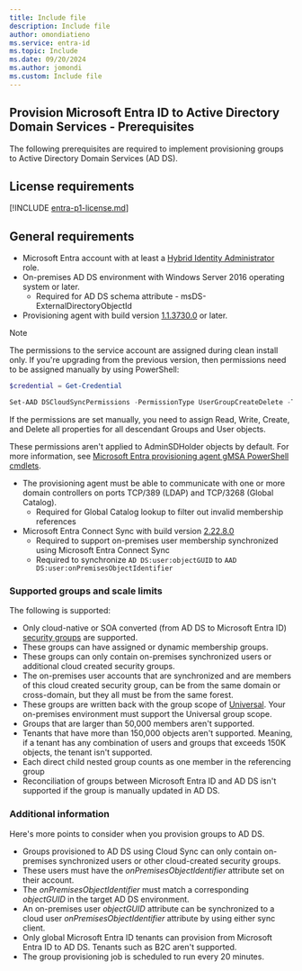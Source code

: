 ```yaml
---
title: Include file
description: Include file
author: omondiatieno
ms.service: entra-id
ms.topic: Include
ms.date: 09/20/2024
ms.author: jomondi
ms.custom: Include file
---
```



## Provision Microsoft Entra ID to Active Directory Domain Services - Prerequisites
The following prerequisites are required to implement provisioning groups to Active Directory Domain Services (AD DS).

## License requirements
[!INCLUDE [entra-p1-license.md](~/includes/entra-p1-license.md)]

## General requirements

 - Microsoft Entra account with at least a [Hybrid Identity Administrator](../../role-based-access-control/permissions-reference.md#hybrid-identity-administrator) role.
 - On-premises AD DS environment with Windows Server 2016 operating system or later. 
     - Required for AD DS schema attribute  - msDS-ExternalDirectoryObjectId 
 - Provisioning agent with build version [1.1.3730.0](../cloud-sync/reference-version-history.md#1113730) or later.

 > [!NOTE]
 > The permissions to the service account are assigned during clean install only. If you're upgrading from the previous version, then permissions need to be assigned manually by using PowerShell: 
 > 
 > ```powershell
 > $credential = Get-Credential  
 >
 > Set-AAD DSCloudSyncPermissions -PermissionType UserGroupCreateDelete -TargetDomain "FQDN of domain" -EACredential $credential
 > ```
 >If the permissions are set manually, you need to assign Read, Write, Create, and Delete all properties for all descendant Groups and User objects. 
 >
 >These permissions aren't applied to AdminSDHolder objects by default. For more information, see [Microsoft Entra provisioning agent gMSA PowerShell cmdlets](../cloud-sync/how-to-gmsa-cmdlets.md#grant-permissions-to-a-specific-domain). 

 - The provisioning agent must be able to communicate with one or more domain controllers on ports TCP/389 (LDAP) and TCP/3268 (Global Catalog).
     - Required for Global Catalog lookup to filter out invalid membership references
 - Microsoft Entra Connect Sync with build version [2.22.8.0](../connect/reference-connect-version-history.md#2280)
     - Required to support on-premises user membership synchronized using Microsoft Entra Connect Sync
     - Required to synchronize `AD DS:user:objectGUID` to `AAD DS:user:onPremisesObjectIdentifier`

### Supported groups and scale limits
The following is supported:
  - Only cloud-native or SOA converted (from AD DS to Microsoft Entra ID) [security groups](../../../fundamentals/concept-learn-about-groups.md#group-types) are supported.
  - These groups can have assigned or dynamic membership groups.
  - These groups can only contain on-premises synchronized users or additional cloud created security groups.
  - The on-premises user accounts that are synchronized and are members of this cloud created security group, can be from the same domain or cross-domain, but they all must be from the same forest.
  - These groups are written back with the group scope of [Universal](/windows-server/identity/ad-ds/manage/understand-security-groups#group-scope). Your on-premises environment must support the Universal group scope.
  - Groups that are larger than 50,000 members aren't supported.
  - Tenants that have more than 150,000 objects aren't supported. Meaning, if a tenant has any combination of users and groups that exceeds 150K objects, the tenant isn't supported.
  - Each direct child nested group counts as one member in the referencing group
  - Reconciliation of groups between Microsoft Entra ID and AD DS isn't supported if the group is manually updated in AD DS.

### Additional information
Here's more points to consider when you provision groups to AD DS.

- Groups provisioned to AD DS using Cloud Sync can only contain on-premises synchronized users or other cloud-created security groups.
- These users must have the *onPremisesObjectIdentifier* attribute set on their account.
- The *onPremisesObjectIdentifier* must match a corresponding *objectGUID* in the target AD DS environment. 
- An on-premises user *objectGUID* attribute can be synchronized to a cloud user *onPremisesObjectIdentifier* attribute by using either sync client.
- Only global Microsoft Entra ID tenants can provision from Microsoft Entra ID to AD DS. Tenants such as B2C aren't supported.
- The group provisioning job is scheduled to run every 20 minutes.

